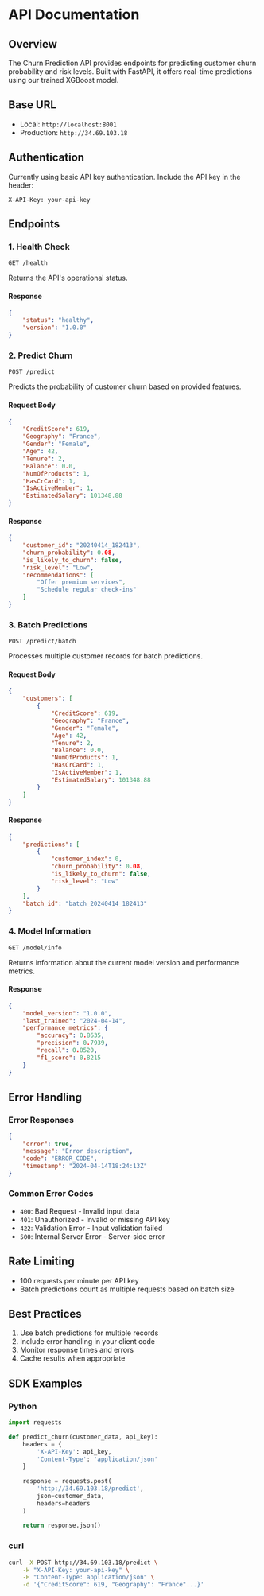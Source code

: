 # API Documentation

## Overview
The Churn Prediction API provides endpoints for predicting customer churn probability and risk levels. Built with FastAPI, it offers real-time predictions using our trained XGBoost model.

## Base URL
- Local: `http://localhost:8001`
- Production: `http://34.69.103.18`

## Authentication
Currently using basic API key authentication. Include the API key in the header:
```
X-API-Key: your-api-key
```

## Endpoints

### 1. Health Check
```http
GET /health
```
Returns the API's operational status.

#### Response
```json
{
    "status": "healthy",
    "version": "1.0.0"
}
```

### 2. Predict Churn
```http
POST /predict
```
Predicts the probability of customer churn based on provided features.

#### Request Body
```json
{
    "CreditScore": 619,
    "Geography": "France",
    "Gender": "Female",
    "Age": 42,
    "Tenure": 2,
    "Balance": 0.0,
    "NumOfProducts": 1,
    "HasCrCard": 1,
    "IsActiveMember": 1,
    "EstimatedSalary": 101348.88
}
```

#### Response
```json
{
    "customer_id": "20240414_182413",
    "churn_probability": 0.08,
    "is_likely_to_churn": false,
    "risk_level": "Low",
    "recommendations": [
        "Offer premium services",
        "Schedule regular check-ins"
    ]
}
```

### 3. Batch Predictions
```http
POST /predict/batch
```
Processes multiple customer records for batch predictions.

#### Request Body
```json
{
    "customers": [
        {
            "CreditScore": 619,
            "Geography": "France",
            "Gender": "Female",
            "Age": 42,
            "Tenure": 2,
            "Balance": 0.0,
            "NumOfProducts": 1,
            "HasCrCard": 1,
            "IsActiveMember": 1,
            "EstimatedSalary": 101348.88
        }
    ]
}
```

#### Response
```json
{
    "predictions": [
        {
            "customer_index": 0,
            "churn_probability": 0.08,
            "is_likely_to_churn": false,
            "risk_level": "Low"
        }
    ],
    "batch_id": "batch_20240414_182413"
}
```

### 4. Model Information
```http
GET /model/info
```
Returns information about the current model version and performance metrics.

#### Response
```json
{
    "model_version": "1.0.0",
    "last_trained": "2024-04-14",
    "performance_metrics": {
        "accuracy": 0.8635,
        "precision": 0.7939,
        "recall": 0.8520,
        "f1_score": 0.8215
    }
}
```

## Error Handling

### Error Responses
```json
{
    "error": true,
    "message": "Error description",
    "code": "ERROR_CODE",
    "timestamp": "2024-04-14T18:24:13Z"
}
```

### Common Error Codes
- `400`: Bad Request - Invalid input data
- `401`: Unauthorized - Invalid or missing API key
- `422`: Validation Error - Input validation failed
- `500`: Internal Server Error - Server-side error

## Rate Limiting
- 100 requests per minute per API key
- Batch predictions count as multiple requests based on batch size

## Best Practices
1. Use batch predictions for multiple records
2. Include error handling in your client code
3. Monitor response times and errors
4. Cache results when appropriate

## SDK Examples

### Python
```python
import requests

def predict_churn(customer_data, api_key):
    headers = {
        'X-API-Key': api_key,
        'Content-Type': 'application/json'
    }
    
    response = requests.post(
        'http://34.69.103.18/predict',
        json=customer_data,
        headers=headers
    )
    
    return response.json()
```

### curl
```bash
curl -X POST http://34.69.103.18/predict \
    -H "X-API-Key: your-api-key" \
    -H "Content-Type: application/json" \
    -d '{"CreditScore": 619, "Geography": "France"...}'
``` 